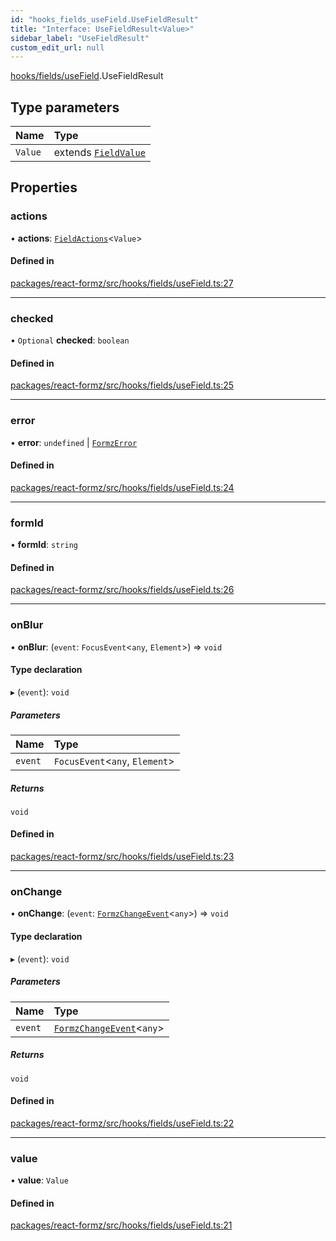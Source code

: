 ```yaml
---
id: "hooks_fields_useField.UseFieldResult"
title: "Interface: UseFieldResult<Value>"
sidebar_label: "UseFieldResult"
custom_edit_url: null
---
```


[hooks/fields/useField](../modules/hooks_fields_useField.md).UseFieldResult

## Type parameters

| Name | Type |
| :------ | :------ |
| `Value` | extends [`FieldValue`](../modules/types_field.md#fieldvalue) |

## Properties

### actions

• **actions**: [`FieldActions`](hooks_fields_useFieldActions.FieldActions.md)<`Value`\>

#### Defined in

[packages/react-formz/src/hooks/fields/useField.ts:27](https://github.com/ZerryStack/react-formz/blob/main/packages/react-formz/src/hooks/fields/useField.ts#L27)

___

### checked

• `Optional` **checked**: `boolean`

#### Defined in

[packages/react-formz/src/hooks/fields/useField.ts:25](https://github.com/ZerryStack/react-formz/blob/main/packages/react-formz/src/hooks/fields/useField.ts#L25)

___

### error

• **error**: `undefined` \| [`FormzError`](../modules/types_form.md#formzerror)

#### Defined in

[packages/react-formz/src/hooks/fields/useField.ts:24](https://github.com/ZerryStack/react-formz/blob/main/packages/react-formz/src/hooks/fields/useField.ts#L24)

___

### formId

• **formId**: `string`

#### Defined in

[packages/react-formz/src/hooks/fields/useField.ts:26](https://github.com/ZerryStack/react-formz/blob/main/packages/react-formz/src/hooks/fields/useField.ts#L26)

___

### onBlur

• **onBlur**: (`event`: `FocusEvent`<`any`, `Element`\>) => `void`

#### Type declaration

▸ (`event`): `void`

##### Parameters

| Name | Type |
| :------ | :------ |
| `event` | `FocusEvent`<`any`, `Element`\> |

##### Returns

`void`

#### Defined in

[packages/react-formz/src/hooks/fields/useField.ts:23](https://github.com/ZerryStack/react-formz/blob/main/packages/react-formz/src/hooks/fields/useField.ts#L23)

___

### onChange

• **onChange**: (`event`: [`FormzChangeEvent`](types_events.FormzChangeEvent.md)<`any`\>) => `void`

#### Type declaration

▸ (`event`): `void`

##### Parameters

| Name | Type |
| :------ | :------ |
| `event` | [`FormzChangeEvent`](types_events.FormzChangeEvent.md)<`any`\> |

##### Returns

`void`

#### Defined in

[packages/react-formz/src/hooks/fields/useField.ts:22](https://github.com/ZerryStack/react-formz/blob/main/packages/react-formz/src/hooks/fields/useField.ts#L22)

___

### value

• **value**: `Value`

#### Defined in

[packages/react-formz/src/hooks/fields/useField.ts:21](https://github.com/ZerryStack/react-formz/blob/main/packages/react-formz/src/hooks/fields/useField.ts#L21)
